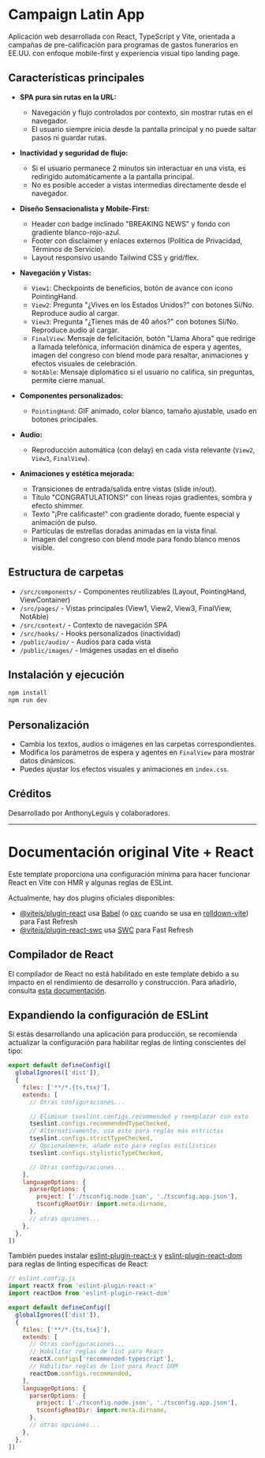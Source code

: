 # Campaign Latin App

Aplicación web desarrollada con React, TypeScript y Vite, orientada a campañas de pre-calificación para programas de gastos funerarios en EE.UU. con enfoque mobile-first y experiencia visual tipo landing page.

## Características principales

- **SPA pura sin rutas en la URL:**
  - Navegación y flujo controlados por contexto, sin mostrar rutas en el navegador.
  - El usuario siempre inicia desde la pantalla principal y no puede saltar pasos ni guardar rutas.

- **Inactividad y seguridad de flujo:**
  - Si el usuario permanece 2 minutos sin interactuar en una vista, es redirigido automáticamente a la pantalla principal.
  - No es posible acceder a vistas intermedias directamente desde el navegador.

- **Diseño Sensacionalista y Mobile-First:**
  - Header con badge inclinado "BREAKING NEWS" y fondo con gradiente blanco-rojo-azul.
  - Footer con disclaimer y enlaces externos (Política de Privacidad, Términos de Servicio).
  - Layout responsivo usando Tailwind CSS y grid/flex.

- **Navegación y Vistas:**
  - `View1`: Checkpoints de beneficios, botón de avance con icono PointingHand.
  - `View2`: Pregunta "¿Vives en los Estados Unidos?" con botones Sí/No. Reproduce audio al cargar.
  - `View3`: Pregunta "¿Tienes más de 40 años?" con botones Sí/No. Reproduce audio al cargar.
  - `FinalView`: Mensaje de felicitación, botón "Llama Ahora" que redirige a llamada telefónica, información dinámica de espera y agentes, imagen del congreso con blend mode para resaltar, animaciones y efectos visuales de celebración.
  - `NotAble`: Mensaje diplomático si el usuario no califica, sin preguntas, permite cierre manual.

- **Componentes personalizados:**
  - `PointingHand`: GIF animado, color blanco, tamaño ajustable, usado en botones principales.

- **Audio:**
  - Reproducción automática (con delay) en cada vista relevante (`View2`, `View3`, `FinalView`).

- **Animaciones y estética mejorada:**
  - Transiciones de entrada/salida entre vistas (slide in/out).
  - Título "CONGRATULATIONS!" con líneas rojas gradientes, sombra y efecto shimmer.
  - Texto "¡Pre calificaste!" con gradiente dorado, fuente especial y animación de pulso.
  - Partículas de estrellas doradas animadas en la vista final.
  - Imagen del congreso con blend mode para fondo blanco menos visible.

## Estructura de carpetas

- `/src/components/` - Componentes reutilizables (Layout, PointingHand, ViewContainer)
- `/src/pages/` - Vistas principales (View1, View2, View3, FinalView, NotAble)
- `/src/context/` - Contexto de navegación SPA
- `/src/hooks/` - Hooks personalizados (inactividad)
- `/public/audio/` - Audios para cada vista
- `/public/images/` - Imágenes usadas en el diseño

## Instalación y ejecución

```bash
npm install
npm run dev
```

## Personalización
- Cambia los textos, audios o imágenes en las carpetas correspondientes.
- Modifica los parámetros de espera y agentes en `FinalView` para mostrar datos dinámicos.
- Puedes ajustar los efectos visuales y animaciones en `index.css`.

## Créditos
Desarrollado por AnthonyLeguis y colaboradores.

---

# Documentación original Vite + React

Este template proporciona una configuración mínima para hacer funcionar React en Vite con HMR y algunas reglas de ESLint.

Actualmente, hay dos plugins oficiales disponibles:

- [@vitejs/plugin-react](https://github.com/vitejs/vite-plugin-react/blob/main/packages/plugin-react) usa [Babel](https://babeljs.io/) (o [oxc](https://oxc.rs) cuando se usa en [rolldown-vite](https://vite.dev/guide/rolldown)) para Fast Refresh
- [@vitejs/plugin-react-swc](https://github.com/vitejs/vite-plugin-react/blob/main/packages/plugin-react-swc) usa [SWC](https://swc.rs/) para Fast Refresh

## Compilador de React

El compilador de React no está habilitado en este template debido a su impacto en el rendimiento de desarrollo y construcción. Para añadirlo, consulta [esta documentación](https://react.dev/learn/react-compiler/installation).

## Expandiendo la configuración de ESLint

Si estás desarrollando una aplicación para producción, se recomienda actualizar la configuración para habilitar reglas de linting conscientes del tipo:

```js
export default defineConfig([
  globalIgnores(['dist']),
  {
    files: ['**/*.{ts,tsx}'],
    extends: [
      // Otras configuraciones...

      // Eliminar tseslint.configs.recommended y reemplazar con esto
      tseslint.configs.recommendedTypeChecked,
      // Alternativamente, usa esto para reglas más estrictas
      tseslint.configs.strictTypeChecked,
      // Opcionalmente, añade esto para reglas estilísticas
      tseslint.configs.stylisticTypeChecked,

      // Otras configuraciones...
    ],
    languageOptions: {
      parserOptions: {
        project: ['./tsconfig.node.json', './tsconfig.app.json'],
        tsconfigRootDir: import.meta.dirname,
      },
      // otras opciones...
    },
  },
])
```

También puedes instalar [eslint-plugin-react-x](https://github.com/Rel1cx/eslint-react/tree/main/packages/plugins/eslint-plugin-react-x) y [eslint-plugin-react-dom](https://github.com/Rel1cx/eslint-react/tree/main/packages/plugins/eslint-plugin-react-dom) para reglas de linting específicas de React:

```js
// eslint.config.js
import reactX from 'eslint-plugin-react-x'
import reactDom from 'eslint-plugin-react-dom'

export default defineConfig([
  globalIgnores(['dist']),
  {
    files: ['**/*.{ts,tsx}'],
    extends: [
      // Otras configuraciones...
      // Habilitar reglas de lint para React
      reactX.configs['recommended-typescript'],
      // Habilitar reglas de lint para React DOM
      reactDom.configs.recommended,
    ],
    languageOptions: {
      parserOptions: {
        project: ['./tsconfig.node.json', './tsconfig.app.json'],
        tsconfigRootDir: import.meta.dirname,
      },
      // otras opciones...
    },
  },
])
```
